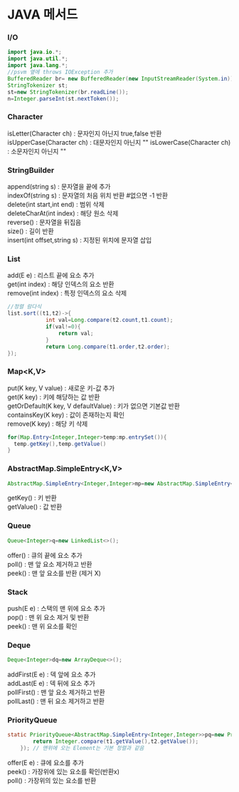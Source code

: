 # JAVA 메서드

### I/O
```java
import java.io.*;
import java.util.*;
import java.lang.*;
//psvm 옆에 throws IOException 추가
BufferedReader br= new BufferedReader(new InputStreamReader(System.in));
StringTokenizer st;
st=new StringTokenizer(br.readLine());
n=Integer.parseInt(st.nextToken());

```
### Character
isLetter(Character ch) : 문자인지 아닌지 true,false 반환
isUpperCase(Character ch) : 대문자인지 아닌지 ""
isLowerCase(Character ch) : 소문자인지 아닌지 ""
  
### StringBuilder
append(string s) : 문자열을 끝에 추가  
indexOf(string s) : 문자열의 처음 위치 반환 #없으면 -1 반환  
delete(int start,int end) : 범위 삭제  
deleteCharAt(int index) : 해당 원소 삭제  
reverse() : 문자열을 뒤집음  
size() : 길이 반환  
insert(int offset,string s) : 지정된 위치에 문자열 삽입  

### List
add(E e) : 리스트 끝에 요소 추가  
get(int index) : 해당 인덱스의 요소 반환  
remove(int index) : 특정 인덱스의 요소 삭제  
```java
//정렬 람다식
list.sort((t1,t2)->{
            int val=Long.compare(t2.count,t1.count);
            if(val!=0){
                return val;
            }
            return Long.compare(t1.order,t2.order);
});
```

### Map<K,V>
put(K key, V value) : 새로운 키-값 추가  
get(K key) : 키에 해당하는 값 반환  
getOrDefault(K key, V defaultValue) : 키가 없으면 기본값 반환  
containsKey(K key) : 값이 존재하는지 확인  
remove(K key) : 해당 키 삭제  
```java
for(Map.Entry<Integer,Integer>temp:mp.entrySet()){
  temp.getKey(),temp.getValue()
}
```

### AbstractMap.SimpleEntry<K,V>
```java
AbstractMap.SimpleEntry<Integer,Integer>mp=new AbstractMap.SimpleEntry<>(1,2);
```
getKey() : 키 반환  
getValue() : 값 반환  

### Queue
```java
Queue<Integer>q=new LinkedList<>();
```
offer() : 큐의 끝에 요소 추가  
poll() : 맨 앞 요소 제거하고 반환  
peek() : 맨 앞 요소를 반환 (제거 X)  

### Stack
push(E e) : 스택의 맨 위에 요소 추가  
pop() : 맨 위 요소 제거 및 반환  
peek() : 맨 위 요소를 확인  

### Deque
```java
Deque<Integer>dq=new ArrayDeque<>();
```
addFirst(E e) : 덱 앞에 요소 추가  
addLast(E e) : 덱 뒤에 요소 추가  
pollFirst() : 맨 앞 요소 제거하고 반환  
pollLast() : 맨 뒤 요소 제거하고 반환    

### PriorityQueue
```java
static PriorityQueue<AbstractMap.SimpleEntry<Integer,Integer>>pq=new PriorityQueue<>((t1,t2)->{
        return Integer.compare(t1.getValue(),t2.getValue());
    }); // 맨위에 오는 Element는 기본 정렬과 같음
```
offer(E e) : 큐에 요소를 추가  
peek() : 가장위에 있는 요소를 확인(반환x)  
poll() : 가장위의 있는 요소를 반환  
